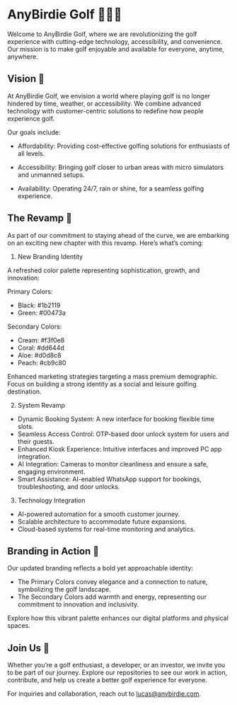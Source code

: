 # AnyBirdie Golf 🏌️‍♂️⛳

Welcome to AnyBirdie Golf, where we are revolutionizing the golf experience with cutting-edge technology, accessibility, and convenience. Our mission is to make golf enjoyable and available for everyone, anytime, anywhere.

## Vision 🌟

At AnyBirdie Golf, we envision a world where playing golf is no longer hindered by time, weather, or accessibility. We combine advanced technology with customer-centric solutions to redefine how people experience golf.

Our goals include:

- Affordability: Providing cost-effective golfing solutions for enthusiasts of all levels.

- Accessibility: Bringing golf closer to urban areas with micro simulators and unmanned setups.

- Availability: Operating 24/7, rain or shine, for a seamless golfing experience.

## The Revamp 🚀

As part of our commitment to staying ahead of the curve, we are embarking on an exciting new chapter with this revamp. Here’s what’s coming:

1. New Branding Identity

A refreshed color palette representing sophistication, growth, and innovation:

Primary Colors:
- Black: #1b2119
- Green: #00473a

Secondary Colors:
- Cream: #f3f0e8
- Coral: #dd644d
- Aloe: #d0d8c8
- Peach: #cb9c80

Enhanced marketing strategies targeting a mass premium demographic.
Focus on building a strong identity as a social and leisure golfing destination.

2. System Revamp

- Dynamic Booking System: A new interface for booking flexible time slots.
- Seamless Access Control: OTP-based door unlock system for users and their guests.
- Enhanced Kiosk Experience: Intuitive interfaces and improved PC app integration.
- AI Integration: Cameras to monitor cleanliness and ensure a safe, engaging environment.
- Smart Assistance: AI-enabled WhatsApp support for bookings, troubleshooting, and door unlocks.

3. Technology Integration

- AI-powered automation for a smooth customer journey.
- Scalable architecture to accommodate future expansions.
- Cloud-based systems for real-time monitoring and analytics.

## Branding in Action 🎨

Our updated branding reflects a bold yet approachable identity:
- The Primary Colors convey elegance and a connection to nature, symbolizing the golf landscape.
- The Secondary Colors add warmth and energy, representing our commitment to innovation and inclusivity.

Explore how this vibrant palette enhances our digital platforms and physical spaces.

## Join Us 🎉

Whether you’re a golf enthusiast, a developer, or an investor, we invite you to be part of our journey. Explore our repositories to see our work in action, contribute, and help us create a better golf experience for everyone.

For inquiries and collaboration, reach out to lucas@anybirdie.com.
